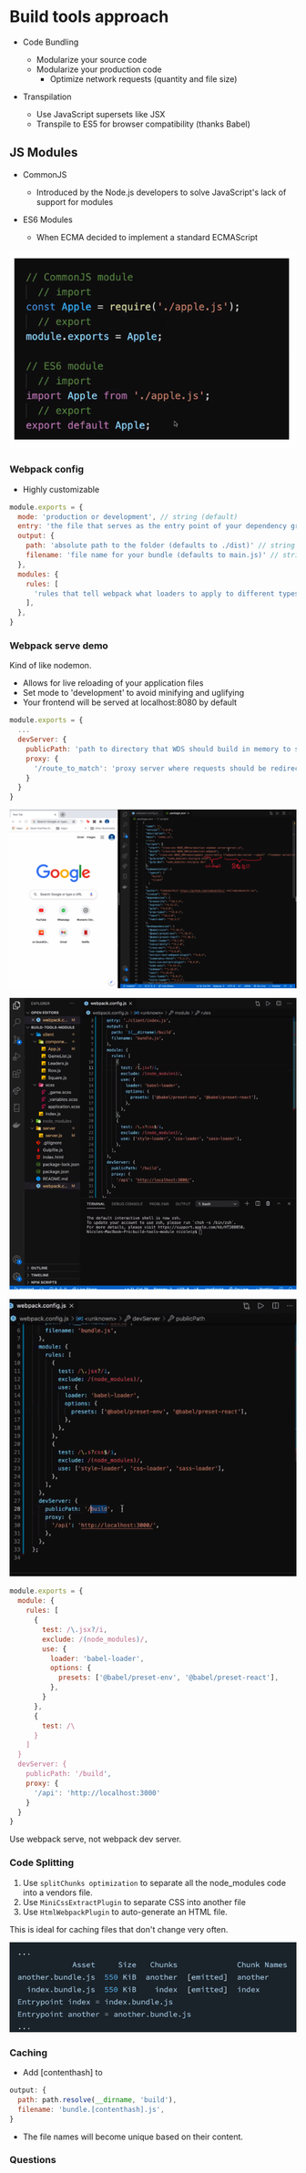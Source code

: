 # Build tools approach

- Code Bundling
  - Modularize your source code
  - Modularize your production code
    - Optimize network requests (quantity and file size)

- Transpilation
  - Use JavaScript supersets like JSX
  - Transpile to ES5 for browser compatibility (thanks Babel)

## JS Modules

- CommonJS
  - Introduced by the Node.js developers to solve JavaScript's lack of support for modules

- ES6 Modules
  - When ECMA decided to implement a standard ECMAScript

![](2021-03-10-01-35-16.png)

### Webpack config

- Highly customizable

```JavaScript
module.exports = {
  mode: 'production or development', // string (default)
  entry: 'the file that serves as the entry point of your dependency graph', // string | object | array
  output: {
    path: 'absolute path to the folder (defaults to ./dist)' // string (default)
    filename: 'file name for your bundle (defaults to main.js)' // string (default)
  },
  modules: {
    rules: [
      'rules that tell webpack what loaders to apply to different types of file' // string (default) regex
    ],
  },
}
```

### Webpack serve demo

Kind of like nodemon.

- Allows for live reloading of your application files
- Set mode to 'development' to avoid minifying and uglifying
- Your frontend will be served at localhost:8080 by default

```JavaScript
module.exports = {
  ...
  devServer: {
    publicPath: 'path to directory that WDS should build in memory to save static files' // string
    proxy: {
      '/route_to_match': 'proxy server where requests should be redirected' // string -> backend proxy localhost:3000
    }
  }
}
```

![](2021-03-10-01-56-32.png)

![](2021-03-10-02-00-16.png)

![](2021-03-10-02-01-04.png)

```JavaScript
module.exports = {
  module: {
    rules: [
      {
        test: /\.jsx?/i,
        exclude: /(node_modules)/,
        use: {
          loader: 'babel-loader',
          options: {
            presets: ['@babel/preset-env', '@babel/preset-react'],
          },
        }
      },
      {
        test: /\
      }
    ]
  }
  devServer: {
    publicPath: '/build',
    proxy: {
      '/api': 'http://localhost:3000'
    }
  }
}
```

Use webpack serve, not webpack dev server.

### Code Splitting

1. Use `splitChunks optimization` to separate all the node_modules code into a vendors file.
2. Use `MiniCssExtractPlugin` to separate CSS into another file
3. Use `HtmlWebpackPlugin` to auto-generate an HTML file.

This is ideal for caching files that don't change very often.

![](2021-03-10-02-19-04.png)

### Caching

- Add [contenthash] to
```JavaScript
output: {
  path: path.resolve(__dirname, 'build'),
  filename: 'bundle.[contenthash].js',
}
```
- The file names will become unique based on their content.


### Questions


